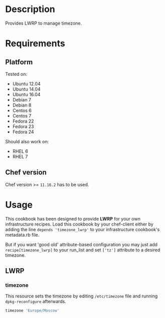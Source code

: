 # Description

Provides LWRP to manage timezone.

# Requirements

## Platform

Tested on:
- Ubuntu 12.04
- Ubuntu 14.04
- Ubuntu 16.04
- Debian 7
- Debian 8
- Centos 6
- Centos 7
- Fedora 22
- Fedora 23
- Fedora 24

Should also work on:
- RHEL 6
- RHEL 7

## Chef version

Chef version >= `11.16.2` has to be used.

# Usage

This cookbook has been designed to provide **LWRP** for your own infrastructure recipes.
Load this cookbook by your chef-client either by adding the line `depends 'timezone_lwrp'` to your infrastructure cookbook's metadata.rb file.

But if you want 'good old' attribute-based configuration you may just add `recipe[timezone_lwrp]` to your run\_list and set `['tz']` attribute to a desired timezone.

## LWRP

### timezone

This resource sets the timezone by editing `/etc/timezone` file and running `dpkg-reconfigure` afterwards.

```ruby
timezone 'Europe/Moscow'
```




